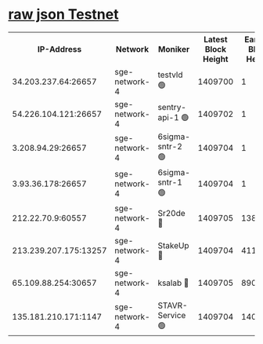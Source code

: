 
[raw json Testnet](https://rpc-check.sget.stavr.tech/sget/rpc-sget-result.json)
=


<table><tr><th>IP-Address</th><th>Network</th><th>Moniker</th><th>Latest Block Height</th><th>Earliest Block Height</th><th>Catching Up</th><th>Tx Index</th><th>Voting Power</th><th>Scan Time</th></tr><tr><td>34.203.237.64:26657</td><td>sge-network-4</td><td>testvld 🟢</td><td>1409700</td><td>1</td><td>False</td><td>on</td><td>0</td><td>2024-02-04T05:06:39.417718117UTC</td></tr><tr><td>54.226.104.121:26657</td><td>sge-network-4</td><td>sentry-api-1 🟢</td><td>1409702</td><td>1</td><td>False</td><td>on</td><td>0</td><td>2024-02-04T05:06:54.420045571UTC</td></tr><tr><td>3.208.94.29:26657</td><td>sge-network-4</td><td>6sigma-sntr-2 🟢</td><td>1409704</td><td>1</td><td>False</td><td>on</td><td>0</td><td>2024-02-04T05:07:04.446996591UTC</td></tr><tr><td>3.93.36.178:26657</td><td>sge-network-4</td><td>6sigma-sntr-1 🟢</td><td>1409704</td><td>1</td><td>False</td><td>on</td><td>0</td><td>2024-02-04T05:07:07.250574444UTC</td></tr><tr><td>212.22.70.9:60557</td><td>sge-network-4</td><td>Sr20de 🔴</td><td>1409705</td><td>138001</td><td>False</td><td>on</td><td>104</td><td>2024-02-04T05:07:12.130457352UTC</td></tr><tr><td>213.239.207.175:13257</td><td>sge-network-4</td><td>StakeUp 🔴</td><td>1409704</td><td>411001</td><td>False</td><td>off</td><td>100</td><td>2024-02-04T05:07:03.496915522UTC</td></tr><tr><td>65.109.88.254:30657</td><td>sge-network-4</td><td>ksalab 🔴</td><td>1409705</td><td>890001</td><td>False</td><td>off</td><td>1616</td><td>2024-02-04T05:07:09.685586938UTC</td></tr><tr><td>135.181.210.171:1147</td><td>sge-network-4</td><td>STAVR-Service 🟢</td><td>1409704</td><td>1408001</td><td>False</td><td>on</td><td>0</td><td>2024-02-04T05:07:03.835590733UTC</td></tr></table>
